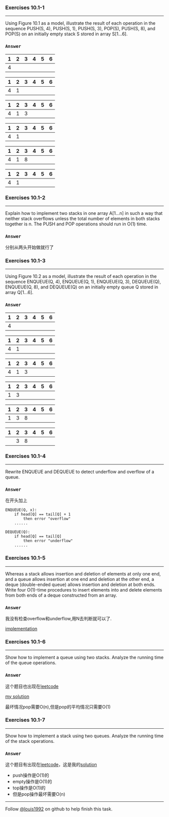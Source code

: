 ### Exercises 10.1-1
***
Using Figure 10.1 as a model, illustrate the result of each operation in the sequence PUSH(S, 4), PUSH(S, 1), PUSH(S, 3), POP(S), PUSH(S, 8), and POP(S) on an initially empty stack S stored in array S[1...6].


### `Answer`
1 |2| 3 |4 |5 |6|
:---:|:---:|:---:|:---:|:---:|:---:
4 | 

1 |2| 3 |4 |5 |6|
:---:|:---:|:---:|:---:|:---:|:---:
4 | 1 |

1 |2| 3 |4 |5 |6|
:---:|:---:|:---:|:---:|:---:|:---:
4 | 1 |3

1 |2| 3 |4 |5 |6|
:---:|:---:|:---:|:---:|:---:|:---:
4 | 1 

1 |2| 3 |4 |5 |6|
:---:|:---:|:---:|:---:|:---:|:---:
4 | 1 | 8

1 |2| 3 |4 |5 |6|
:---:|:---:|:---:|:---:|:---:|:---:
4 | 1 


### Exercises 10.1-2
***
Explain how to implement two stacks in one array A[1...n] in such a way that neither stack overflows unless the total number of elements in both stacks together is n. The PUSH and POP operations should run in O(1) time.

### `Answer`
分别从两头开始做就行了

### Exercises 10.1-3
***
Using Figure 10.2 as a model, illustrate the result of each operation in the sequence ENQUEUE(Q, 4), ENQUEUE(Q, 1), ENQUEUE(Q, 3), DEQUEUE(Q), ENQUEUE(Q, 8), and DEQUEUE(Q) on an initially empty queue Q stored in array Q[1...6].

### `Answer`
1 |2| 3 |4 |5 |6|
:---:|:---:|:---:|:---:|:---:|:---:
4 | 

1 |2| 3 |4 |5 |6|
:---:|:---:|:---:|:---:|:---:|:---:
4 | 1 |

1 |2| 3 |4 |5 |6|
:---:|:---:|:---:|:---:|:---:|:---:
4 | 1 | 3

1 |2| 3 |4 |5 |6|
:---:|:---:|:---:|:---:|:---:|:---:
 | 1 | 3 
 
 1 |2| 3 |4 |5 |6|
:---:|:---:|:---:|:---:|:---:|:---:
 | 1 | 3 | 8
 
 1 |2| 3 |4 |5 |6|
:---:|:---:|:---:|:---:|:---:|:---:
 |  | 3 |8

### Exercises 10.1-4
***
Rewrite ENQUEUE and DEQUEUE to detect underflow and overflow of a queue.

### `Answer`
在开头加上

	ENQUEUE(Q, x):
		if head[Q] == tail[Q] + 1
			then error "overflow"
		......
		
	DEQUEUE(Q):
		if head[Q] == tail[Q]
			then error "underflow"
		......


### Exercises 10.1-5
***
Whereas a stack allows insertion and deletion of elements at only one end, and a queue allows insertion at one end and deletion at the other end, a deque (double-ended queue) allows insertion and deletion at both ends. Write four O(1)-time procedures to insert elements into and delete elements from both ends of a deque constructed from an array.

### `Answer`
我没有检查overflow和underflow,用N去判断就可以了.

[implementation](./exercise_code/deque.py)

### Exercises 10.1-6
***
Show how to implement a queue using two stacks. Analyze the running time of the queue operations.

### `Answer`
这个题目也出现在[leetcode](https://leetcode.com/problems/implement-queue-using-stacks/)

[my solution](https://github.com/gzc/leetcode/blob/master/cpp/231-240/Implement%20Queue%20using%20Stacks.cpp)

最坏情况pop需要O(n),但是pop的平均情况只需要O(1)

### Exercises 10.1-7
***
Show how to implement a stack using two queues. Analyze the running time of the stack operations.

### `Answer`
这个题目有出现在[leetcode](https://leetcode.com/problems/implement-stack-using-queues/)，这是我的[solution](https://github.com/gzc/leetcode/blob/master/cpp/221-230/Implement%20Stack%20using%20Queues.cpp)

* push操作是O(1)的
* empty操作是O(1)的
* top操作是O(1)的
* 但是pop操作最坏需要O(n)


***
Follow [@louis1992](https://github.com/gzc) on github to help finish this task.

